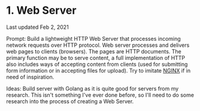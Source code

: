 # 1. Web Server

Last updated Feb 2, 2021

Prompt: Build a lightweight HTTP Web Server that processes incoming network requests over HTTP protocol. Web server processes and delivers web pages to clients (browsers). The pages are HTTP documents. The primary function may be to serve content, a full implementation of HTTP also includes ways of accepting content from clients (used for submitting form information or in accepting files for upload). Try to imitate [NGINX](https://www.nginx.com/) if in need of inspiration.

Ideas: Build server with Golang as it is quite good for servers from my research. This isn't something I've ever done before, so I'll need to do some research into the process of creating a Web Server.
